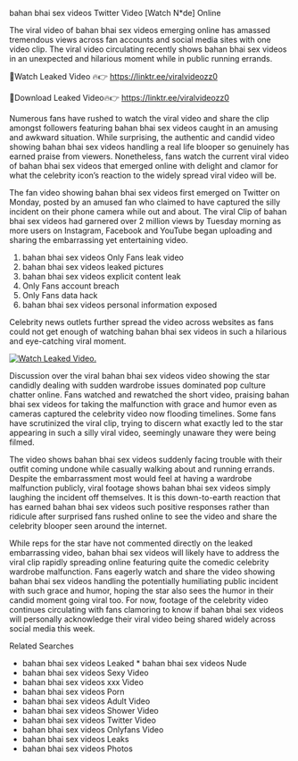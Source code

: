 ﻿bahan bhai sex videos Twitter Video [Watch N*de] Online

The viral video of ﻿bahan bhai sex videos emerging online has amassed tremendous views across fan accounts and social media sites with one video clip. The viral video circulating recently shows ﻿bahan bhai sex videos in an unexpected and hilarious moment while in public running errands. 

🔴Watch Leaked Video 🔥👉  https://linktr.ee/viralvideozz0 

🔴Download Leaked Video🔥👉  https://linktr.ee/viralvideozz0 

Numerous fans have rushed to watch the viral video and share the clip amongst followers featuring ﻿bahan bhai sex videos caught in an amusing and awkward situation. While surprising, the authentic and candid video showing ﻿bahan bhai sex videos handling a real life blooper so genuinely has earned praise from viewers. Nonetheless, fans watch the current viral video of ﻿bahan bhai sex videos that emerged online with delight and clamor for what the celebrity icon’s reaction to the widely spread viral video will be.

The fan video showing ﻿bahan bhai sex videos first emerged on Twitter on Monday, posted by an amused fan who claimed to have captured the silly incident on their phone camera while out and about. The viral Clip of ﻿bahan bhai sex videos had garnered over 2 million views by Tuesday morning as more users on Instagram, Facebook and YouTube began uploading and sharing the embarrassing yet entertaining video. 

1. ﻿bahan bhai sex videos Only Fans leak video
2. ﻿bahan bhai sex videos leaked pictures
3. ﻿bahan bhai sex videos explicit content leak
4. Only Fans account breach
5. Only Fans data hack
6. ﻿bahan bhai sex videos personal information exposed

Celebrity news outlets further spread the video across websites as fans could not get enough of watching ﻿bahan bhai sex videos in such a hilarious and eye-catching viral moment. 

[![Watch Leaked Video.](https://miro.medium.com/v2/resize:fit:828/format:webp/1*cilzJN44JGOrTw9NJCrNHA.gif "Watch Leaked Video")](https://linktr.ee/viralvideozz0)

Discussion over the viral ﻿bahan bhai sex videos video showing the star candidly dealing with sudden wardrobe issues dominated pop culture chatter online. Fans watched and rewatched the short video, praising ﻿bahan bhai sex videos for taking the malfunction with grace and humor even as cameras captured the celebrity video now flooding timelines. Some fans have scrutinized the viral clip, trying to discern what exactly led to the star appearing in such a silly viral video, seemingly unaware they were being filmed.

The video shows ﻿bahan bhai sex videos suddenly facing trouble with their outfit coming undone while casually walking about and running errands. Despite the embarrassment most would feel at having a wardrobe malfunction publicly, viral footage shows ﻿bahan bhai sex videos simply laughing the incident off themselves. It is this down-to-earth reaction that has earned ﻿bahan bhai sex videos such positive responses rather than ridicule after surprised fans rushed online to see the video and share the celebrity blooper seen around the internet.  

While reps for the star have not commented directly on the leaked embarrassing video, ﻿bahan bhai sex videos will likely have to address the viral clip rapidly spreading online featuring quite the comedic celebrity wardrobe malfunction. Fans eagerly watch and share the video showing ﻿bahan bhai sex videos handling the potentially humiliating public incident with such grace and humor, hoping the star also sees the humor in their candid moment going viral too. For now, footage of the celebrity video continues circulating with fans clamoring to know if ﻿bahan bhai sex videos will personally acknowledge their viral video being shared widely across social media this week.

Related Searches
* ﻿bahan bhai sex videos Leaked
﻿* bahan bhai sex videos Nude
* ﻿bahan bhai sex videos Sexy Video
* ﻿bahan bhai sex videos xxx Video
* ﻿bahan bhai sex videos Porn
* ﻿bahan bhai sex videos Adult Video
* ﻿bahan bhai sex videos Shower Video
* ﻿bahan bhai sex videos Twitter Video
* ﻿bahan bhai sex videos Onlyfans Video
* ﻿bahan bhai sex videos Leaks
* ﻿bahan bhai sex videos Photos